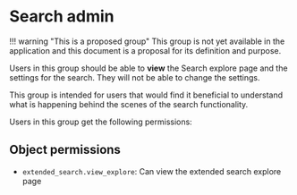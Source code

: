 # Search admin

!!! warning "This is a proposed group"
    This group is not yet available in the application and this document is a proposal for its definition and purpose.

Users in this group should be able to **view** the Search explore page and the settings for the search. They will not be able to change the settings.

This group is intended for users that would find it beneficial to understand what is happening behind the scenes of the search functionality.

Users in this group get the following permissions:

## Object permissions

- `extended_search.view_explore`: Can view the extended search explore page
